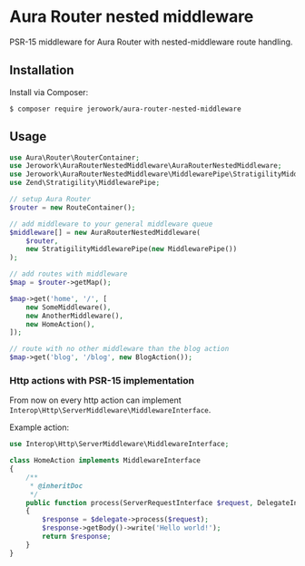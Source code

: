 # Aura Router nested middleware
PSR-15 middleware for Aura Router with nested-middleware route handling.

## Installation
Install via Composer: 
```
$ composer require jerowork/aura-router-nested-middleware
```

## Usage
```php
use Aura\Router\RouterContainer;
use Jerowork\AuraRouterNestedMiddleware\AuraRouterNestedMiddleware;
use Jerowork\AuraRouterNestedMiddleware\MiddlewarePipe\StratigilityMiddlewarePipe;
use Zend\Stratigility\MiddlewarePipe;

// setup Aura Router
$router = new RouteContainer();

// add middleware to your general middleware queue
$middleware[] = new AuraRouterNestedMiddleware(
    $router,
    new StratigilityMiddlewarePipe(new MiddlewarePipe())
);

// add routes with middleware
$map = $router->getMap();

$map->get('home', '/', [
    new SomeMiddleware(),
    new AnotherMiddleware(),
    new HomeAction(),
]);

// route with no other middleware than the blog action
$map->get('blog', '/blog', new BlogAction());
```

### Http actions with PSR-15 implementation
From now on every http action can implement ```Interop\Http\ServerMiddleware\MiddlewareInterface```.

Example action:
```php
use Interop\Http\ServerMiddleware\MiddlewareInterface;

class HomeAction implements MiddlewareInterface
{
    /**
     * @inheritDoc
     */
    public function process(ServerRequestInterface $request, DelegateInterface $delegate)
    {
        $response = $delegate->process($request);
        $response->getBody()->write('Hello world!');
        return $response;
    }
}
```
